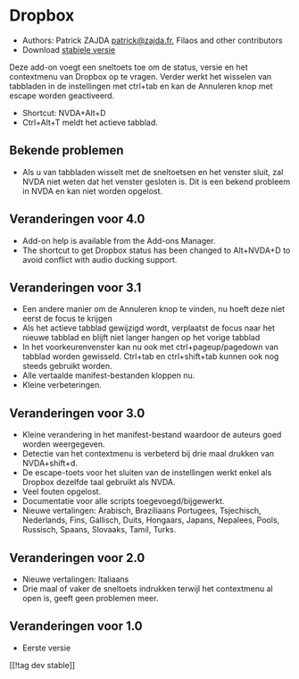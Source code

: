 # Dropbox #

* Authors: Patrick ZAJDA <patrick@zajda.fr>, Filaos and other contributors
* Download [stabiele versie][1]

Deze add-on voegt een sneltoets toe om de status, versie en het contextmenu
van Dropbox op te vragen. Verder werkt het wisselen van tabbladen in de
instellingen met ctrl+tab en kan de Annuleren knop met escape worden
geactiveerd.

* Shortcut: NVDA+Alt+D
* Ctrl+Alt+T meldt het actieve tabblad.

## Bekende problemen ##

* Als u van tabbladen wisselt met de sneltoetsen en het venster sluit, zal NVDA niet weten dat het venster gesloten is.
Dit is een bekend probleem in NVDA en kan niet worden opgelost.


## Veranderingen voor 4.0 ##

* Add-on help is available from the Add-ons Manager.
* The shortcut to get Dropbox status has been changed to Alt+NVDA+D to avoid
  conflict with audio ducking support.

## Veranderingen voor 3.1 ##

* Een andere manier om de Annuleren knop te vinden, nu hoeft deze niet eerst
  de focus te krijgen
* Als het actieve tabblad gewijzigd wordt, verplaatst de focus naar het
  nieuwe tabblad en blijft niet langer hangen op het vorige tabblad
* In het voorkeurenvenster kan nu ook met ctrl+pageup/pagedown van tabblad
  worden gewisseld. Ctrl+tab en ctrl+shift+tab kunnen ook nog steeds
  gebruikt worden.
* Alle vertaalde manifest-bestanden kloppen nu.
* Kleine verbeteringen.

## Veranderingen voor 3.0 ##

* Kleine verandering in het manifest-bestand waardoor de auteurs goed worden
  weergegeven.
* Detectie van het contextmenu is verbeterd bij drie maal drukken van
  NVDA+shift+d.
* De escape-toets voor het sluiten van de instellingen werkt enkel als
  Dropbox dezelfde taal gebruikt als NVDA.
* Veel fouten opgelost.
* Documentatie voor alle scripts toegevoegd/bijgewerkt.
* Nieuwe vertalingen: Arabisch, Braziliaans Portugees, Tsjechisch,
  Nederlands, Fins, Gallisch, Duits, Hongaars, Japans, Nepalees, Pools,
  Russisch, Spaans, Slovaaks, Tamil, Turks.

## Veranderingen voor 2.0 ##

* Nieuwe vertalingen: Italiaans
* Drie maal of vaker de sneltoets indrukken terwijl het contextmenu al open
  is, geeft geen problemen meer.

## Veranderingen voor 1.0 ##

* Eerste versie

[[!tag dev stable]]

[1]: http://addons.nvda-project.org/files/get.php?file=dx
